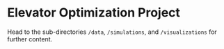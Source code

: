# Elevator Optimization Project

Head to the sub-directories `/data`, `/simulations`, and `/visualizations` for further content.